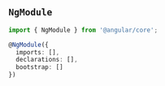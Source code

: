 ## `NgModule`

```typescript
import { NgModule } from '@angular/core';

@NgModule({
  imports: [],
  declarations: [],
  bootstrap: []
})
```